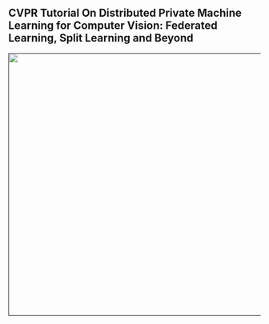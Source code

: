 ## CVPR Tutorial On Distributed Private Machine Learning for Computer Vision: Federated Learning, Split Learning and Beyond

<a href=""><img src="nopeekcvpr.github.io/title.png" align="left" height="525" width="900"> </a>
